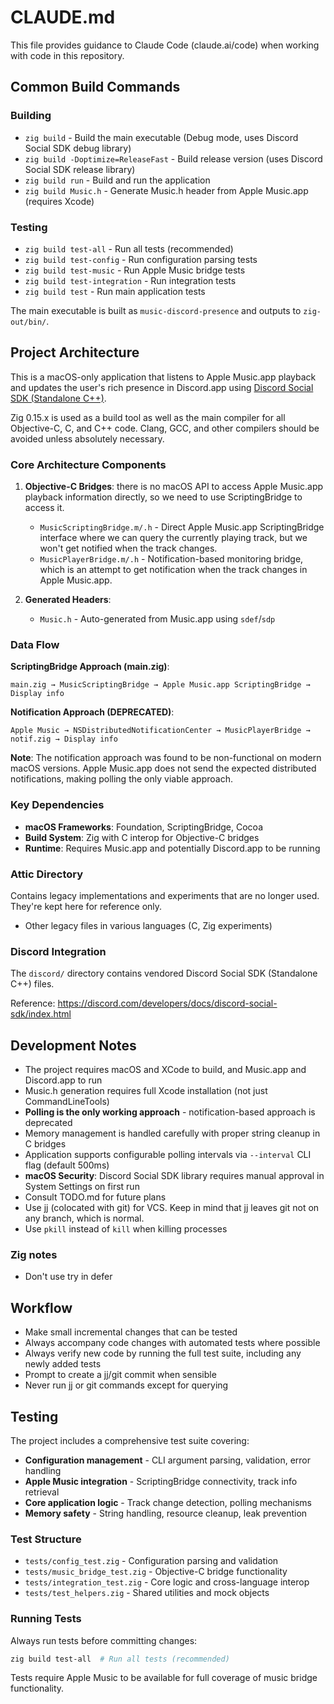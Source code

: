 # CLAUDE.md

This file provides guidance to Claude Code (claude.ai/code) when working with code in this repository.

## Common Build Commands

### Building
- `zig build` - Build the main executable (Debug mode, uses Discord Social SDK debug library)
- `zig build -Doptimize=ReleaseFast` - Build release version (uses Discord Social SDK release library)
- `zig build run` - Build and run the application
- `zig build Music.h` - Generate Music.h header from Apple Music.app (requires Xcode)

### Testing
- `zig build test-all` - Run all tests (recommended)
- `zig build test-config` - Run configuration parsing tests
- `zig build test-music` - Run Apple Music bridge tests
- `zig build test-integration` - Run integration tests
- `zig build test` - Run main application tests

The main executable is built as `music-discord-presence` and outputs to `zig-out/bin/`.

## Project Architecture

This is a macOS-only application that listens to Apple Music.app playback and updates the user's rich
presence in Discord.app using [Discord Social SDK (Standalone
C++)](https://discord.com/developers/docs/discord-social-sdk/getting-started/using-c++).

Zig 0.15.x is used as a build tool as well as the main compiler for all Objective-C, C, and C++
code. Clang, GCC, and other compilers should be avoided unless absolutely necessary.

### Core Architecture Components

1. **Objective-C Bridges**: there is no macOS API to access Apple Music.app playback information directly,
  so we need to use ScriptingBridge to access it.
   - `MusicScriptingBridge.m/.h` - Direct Apple Music.app ScriptingBridge interface where we can query
     the currently playing track, but we won't get notified when the track changes.
   - `MusicPlayerBridge.m/.h` - Notification-based monitoring bridge, which is an attempt to get
     notification when the track changes in Apple Music.app.

2. **Generated Headers**:
   - `Music.h` - Auto-generated from Music.app using `sdef`/`sdp`

### Data Flow

**ScriptingBridge Approach (main.zig)**:
```
main.zig → MusicScriptingBridge → Apple Music.app ScriptingBridge → Display info
```

**Notification Approach (DEPRECATED)**:
```
Apple Music → NSDistributedNotificationCenter → MusicPlayerBridge → notif.zig → Display info
```

**Note**: The notification approach was found to be non-functional on modern macOS versions. Apple
Music.app does not send the expected distributed notifications, making polling the only viable approach.

### Key Dependencies

- **macOS Frameworks**: Foundation, ScriptingBridge, Cocoa
- **Build System**: Zig with C interop for Objective-C bridges
- **Runtime**: Requires Music.app and potentially Discord.app to be running

### Attic Directory

Contains legacy implementations and experiments that are no longer used. They're kept here for
reference only.

- Other legacy files in various languages (C, Zig experiments)

### Discord Integration

The `discord/` directory contains vendored Discord Social SDK (Standalone C++) files.

Reference: https://discord.com/developers/docs/discord-social-sdk/index.html

## Development Notes

- The project requires macOS and XCode to build, and Music.app and Discord.app to run
- Music.h generation requires full Xcode installation (not just CommandLineTools)
- **Polling is the only working approach** - notification-based approach is deprecated
- Memory management is handled carefully with proper string cleanup in C bridges
- Application supports configurable polling intervals via `--interval` CLI flag (default 500ms)
- **macOS Security**: Discord Social SDK library requires manual approval in System Settings on first run
- Consult TODO.md for future plans
- Use jj (colocated with git) for VCS. Keep in mind that jj leaves git not on any branch, which is normal.
- Use `pkill` instead of `kill` when killing processes

### Zig notes

- Don't use try in defer

## Workflow

- Make small incremental changes that can be tested
- Always accompany code changes with automated tests where possible
- Always verify new code by running the full test suite, including any newly added tests
- Prompt to create a jj/git commit when sensible
- Never run jj or git commands except for querying

## Testing

The project includes a comprehensive test suite covering:

- **Configuration management** - CLI argument parsing, validation, error handling
- **Apple Music integration** - ScriptingBridge connectivity, track info retrieval
- **Core application logic** - Track change detection, polling mechanisms
- **Memory safety** - String handling, resource cleanup, leak prevention

### Test Structure

- `tests/config_test.zig` - Configuration parsing and validation
- `tests/music_bridge_test.zig` - Objective-C bridge functionality
- `tests/integration_test.zig` - Core logic and cross-language interop
- `tests/test_helpers.zig` - Shared utilities and mock objects

### Running Tests

Always run tests before committing changes:
```bash
zig build test-all  # Run all tests (recommended)
```

Tests require Apple Music to be available for full coverage of music bridge functionality.
